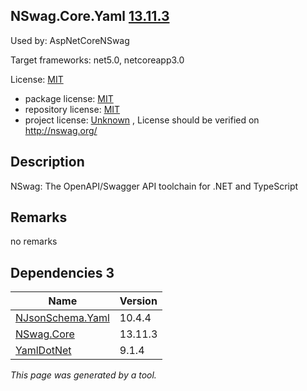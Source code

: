 NSwag.Core.Yaml [13.11.3](https://www.nuget.org/packages/NSwag.Core.Yaml/13.11.3)
--------------------

Used by: AspNetCoreNSwag

Target frameworks: net5.0, netcoreapp3.0

License: [MIT](../../../../licenses/mit) 

- package license: [MIT](https://licenses.nuget.org/MIT) 
- repository license: [MIT](https://github.com/RicoSuter/NSwag.git) 
- project license: [Unknown](http://nswag.org/) , License should be verified on http://nswag.org/

Description
-----------
NSwag: The OpenAPI/Swagger API toolchain for .NET and TypeScript

Remarks
-----------
no remarks


Dependencies 3
-----------

|Name|Version|
|----------|:----|
|[NJsonSchema.Yaml](../../../../packages/nuget.org/njsonschema.yaml/10.4.4)|10.4.4|
|[NSwag.Core](../../../../packages/nuget.org/nswag.core/13.11.3)|13.11.3|
|[YamlDotNet](../../../../packages/nuget.org/yamldotnet/9.1.4)|9.1.4|

*This page was generated by a tool.*